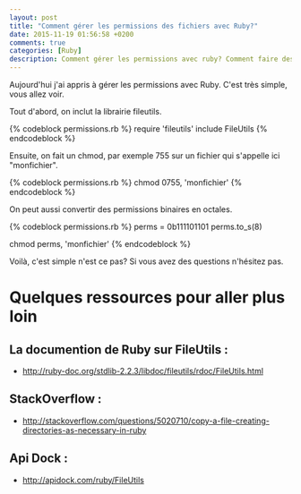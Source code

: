```yaml
---
layout: post
title: "Comment gérer les permissions des fichiers avec Ruby?"
date: 2015-11-19 01:56:58 +0200
comments: true
categories: [Ruby]
description: Comment gérer les permissions avec ruby? Comment faire des chmods sur des fichiers?
---
```


Aujourd'hui j'ai appris à gérer les permissions avec Ruby. C'est très simple, vous allez voir.


Tout d'abord, on inclut la librairie fileutils.

{% codeblock permissions.rb %}
require 'fileutils'
include FileUtils
{% endcodeblock %}

Ensuite, on fait un chmod, par exemple 755 sur un fichier qui s'appelle ici "monfichier".

{% codeblock permissions.rb %}
chmod 0755, 'monfichier'
{% endcodeblock %}

<!-- more -->

On peut aussi convertir des permissions binaires en octales.

{% codeblock permissions.rb %}
perms = 0b111101101
perms.to_s(8)

chmod perms, 'monfichier'
{% endcodeblock %}

Voilà, c'est simple n'est ce pas? Si vous avez des questions n'hésitez pas.


# Quelques ressources pour aller plus loin

## La documention de Ruby sur FileUtils :

  - http://ruby-doc.org/stdlib-2.2.3/libdoc/fileutils/rdoc/FileUtils.html

## StackOverflow :

  - http://stackoverflow.com/questions/5020710/copy-a-file-creating-directories-as-necessary-in-ruby

## Api Dock :

  - http://apidock.com/ruby/FileUtils
